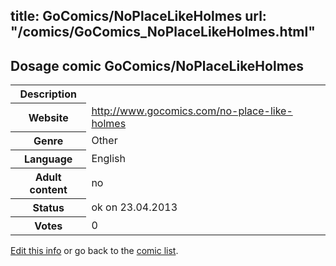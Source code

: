 title: GoComics/NoPlaceLikeHolmes
url: "/comics/GoComics_NoPlaceLikeHolmes.html"
---
Dosage comic GoComics/NoPlaceLikeHolmes
-----------------------------------------

<table class="comicinfo">
<tr>
<th>Description</th><td></td>
</tr>
<tr>
<th>Website</th><td><a href="http://www.gocomics.com/no-place-like-holmes">http://www.gocomics.com/no-place-like-holmes</a></td>
</tr>
<tr>
<th>Genre</th><td>Other</td>
</tr>
<tr>
<th>Language</th><td>English</td>
</tr>
<tr>
<th>Adult content</th><td>no</td>
</tr>
<tr>
<th>Status</th><td>ok on 23.04.2013</td>
</tr>
<tr>
<th>Votes</th><td>0</div></td>
</tr>
</table>

[Edit this info](/comics/GoComics_NoPlaceLikeHolmes_edit.html) or go back to the [comic list](../comic-index.html).
